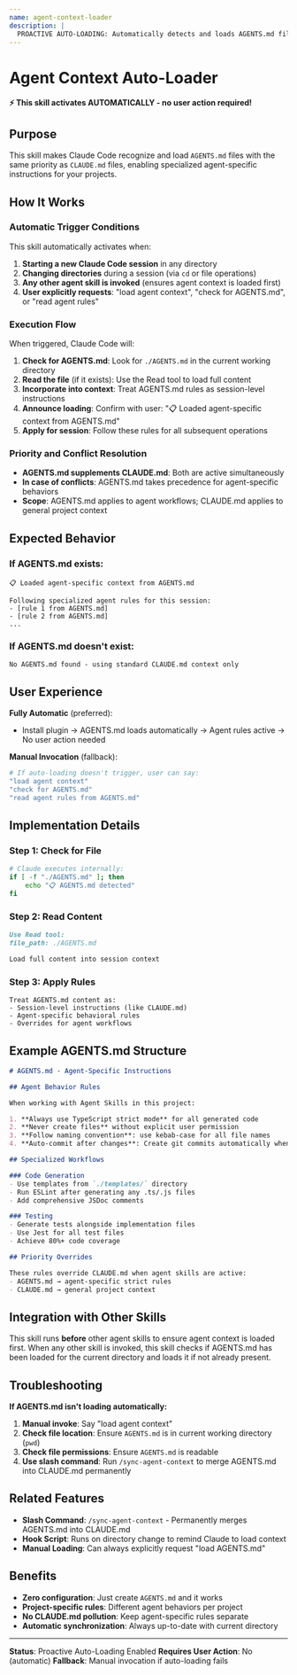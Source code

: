 ```yaml
---
name: agent-context-loader
description: |
  PROACTIVE AUTO-LOADING: Automatically detects and loads AGENTS.md files from the current working directory when starting a session or changing directories. This skill ensures agent-specific instructions are incorporated into Claude Code's context alongside CLAUDE.md, enabling specialized agent behaviors. Triggers automatically when Claude detects it's working in a directory, when starting a new session, or when explicitly requested to "load agent context" or "check for AGENTS.md file".
---
```


# Agent Context Auto-Loader

**⚡ This skill activates AUTOMATICALLY - no user action required!**

## Purpose

This skill makes Claude Code recognize and load `AGENTS.md` files with the same priority as `CLAUDE.md` files, enabling specialized agent-specific instructions for your projects.

## How It Works

### Automatic Trigger Conditions

This skill automatically activates when:
1. **Starting a new Claude Code session** in any directory
2. **Changing directories** during a session (via `cd` or file operations)
3. **Any other agent skill is invoked** (ensures agent context is loaded first)
4. **User explicitly requests**: "load agent context", "check for AGENTS.md", or "read agent rules"

### Execution Flow

When triggered, Claude Code will:

1. **Check for AGENTS.md**: Look for `./AGENTS.md` in the current working directory
2. **Read the file** (if it exists): Use the Read tool to load full content
3. **Incorporate into context**: Treat AGENTS.md rules as session-level instructions
4. **Announce loading**: Confirm with user: "📋 Loaded agent-specific context from AGENTS.md"
5. **Apply for session**: Follow these rules for all subsequent operations

### Priority and Conflict Resolution

- **AGENTS.md supplements CLAUDE.md**: Both are active simultaneously
- **In case of conflicts**: AGENTS.md takes precedence for agent-specific behaviors
- **Scope**: AGENTS.md applies to agent workflows; CLAUDE.md applies to general project context

## Expected Behavior

### If AGENTS.md exists:
```
📋 Loaded agent-specific context from AGENTS.md

Following specialized agent rules for this session:
- [rule 1 from AGENTS.md]
- [rule 2 from AGENTS.md]
...
```

### If AGENTS.md doesn't exist:
```
No AGENTS.md found - using standard CLAUDE.md context only
```

## User Experience

**Fully Automatic** (preferred):
- Install plugin → AGENTS.md loads automatically → Agent rules active → No user action needed

**Manual Invocation** (fallback):
```bash
# If auto-loading doesn't trigger, user can say:
"load agent context"
"check for AGENTS.md"
"read agent rules from AGENTS.md"
```

## Implementation Details

### Step 1: Check for File
```bash
# Claude executes internally:
if [ -f "./AGENTS.md" ]; then
    echo "📋 AGENTS.md detected"
fi
```

### Step 2: Read Content
```markdown
Use Read tool:
file_path: ./AGENTS.md

Load full content into session context
```

### Step 3: Apply Rules
```
Treat AGENTS.md content as:
- Session-level instructions (like CLAUDE.md)
- Agent-specific behavioral rules
- Overrides for agent workflows
```

## Example AGENTS.md Structure

```markdown
# AGENTS.md - Agent-Specific Instructions

## Agent Behavior Rules

When working with Agent Skills in this project:

1. **Always use TypeScript strict mode** for all generated code
2. **Never create files** without explicit user permission
3. **Follow naming convention**: use kebab-case for all file names
4. **Auto-commit after changes**: Create git commits automatically when tasks complete

## Specialized Workflows

### Code Generation
- Use templates from `./templates/` directory
- Run ESLint after generating any .ts/.js files
- Add comprehensive JSDoc comments

### Testing
- Generate tests alongside implementation files
- Use Jest for all test files
- Achieve 80%+ code coverage

## Priority Overrides

These rules override CLAUDE.md when agent skills are active:
- AGENTS.md → agent-specific strict rules
- CLAUDE.md → general project context
```

## Integration with Other Skills

This skill runs **before** other agent skills to ensure agent context is loaded first. When any other skill is invoked, this skill checks if AGENTS.md has been loaded for the current directory and loads it if not already present.

## Troubleshooting

**If AGENTS.md isn't loading automatically:**

1. **Manual invoke**: Say "load agent context"
2. **Check file location**: Ensure `AGENTS.md` is in current working directory (`pwd`)
3. **Check file permissions**: Ensure `AGENTS.md` is readable
4. **Use slash command**: Run `/sync-agent-context` to merge AGENTS.md into CLAUDE.md permanently

## Related Features

- **Slash Command**: `/sync-agent-context` - Permanently merges AGENTS.md into CLAUDE.md
- **Hook Script**: Runs on directory change to remind Claude to load context
- **Manual Loading**: Can always explicitly request "load AGENTS.md"

## Benefits

- **Zero configuration**: Just create `AGENTS.md` and it works
- **Project-specific rules**: Different agent behaviors per project
- **No CLAUDE.md pollution**: Keep agent-specific rules separate
- **Automatic synchronization**: Always up-to-date with current directory

---

**Status**: Proactive Auto-Loading Enabled
**Requires User Action**: No (automatic)
**Fallback**: Manual invocation if auto-loading fails
